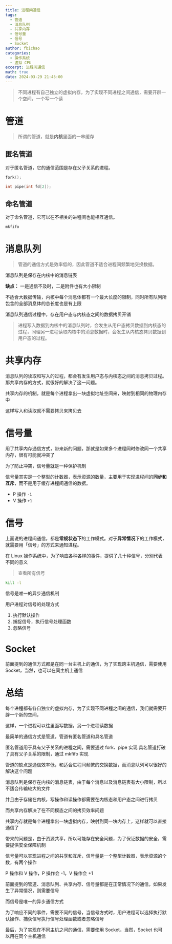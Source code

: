 ```yaml
---
title: 进程间通信
tags:
  - 管道
  - 消息队列
  - 共享内存
  - 信号量
  - 信号
  - Socket
author: fbichao
categories: 
  - 操作系统
  - 虚拟 CPU
excerpt: 进程间通信
math: true
date: 2024-03-29 21:45:00
---
```


> 不同进程有自己独立的虚拟内存，为了实现不同进程之间通信，需要开辟一个空间，一个写一个读


# 管道

> 所谓的管道，就是**内核**里面的一串缓存

## 匿名管道

对于匿名管道，它的通信范围是存在父子关系的进程。

```C++
fork();
```

```C++
int pipe(int fd[2]);
```


## 命名管道

对于命名管道，它可以在不相关的进程间也能相互通信。

```C++
mkfifo
```

# 消息队列

> 管道的通信方式是效率低的，因此管道不适合进程间频繁地交换数据。

消息队列是保存在内核中的消息链表

**缺点：** 一是通信不及时，二是附件也有大小限制

不适合大数据传输，内核中每个消息体都有一个最大长度的限制，同时所有队列所包含的全部消息体的总长度也是有上限

消息队列通信过程中，存在用户态与内核态之间的数据拷贝开销

> 进程写入数据到内核中的消息队列时，会发生从用户态拷贝数据到内核态的过程，同理另一进程读取内核中的消息数据时，会发生从内核态拷贝数据到用户态的过程。


# 共享内存

消息队列的读取和写入的过程，都会有发生用户态与内核态之间的消息拷贝过程。那共享内存的方式，就很好的解决了这一问题。

共享内存的机制，就是每个进程拿出一块虚拟地址空间来，映射到相同的物理内存中

这样写入和读取就不需要拷贝来拷贝去


# 信号量

用了共享内存通信方式，带来新的问题，那就是如果多个进程同时修改同一个共享内存，很有可能就冲突了

为了防止冲突，信号量就是一种保护机制

信号量其实是一个整型的计数器，表示资源的数量，主要用于实现进程间的**同步和互斥**，而不是用于缓存进程间通信的数据。

- P 操作 `-1`
- V 操作 `+1`


# 信号

上面说的进程间通信，都是**常规状态下**的工作模式。对于**异常情况**下的工作模式，就需要用「信号」的方式来通知进程。

在 Linux 操作系统中，为了响应各种各样的事件，提供了几十种信号，分别代表不同的意义

> 查看所有信号
```zsh
kill -l
```

信号是唯一的异步通信机制


用户进程对信号的处理方式
1. 执行默认操作
2. 捕捉信号，执行信号处理函数
3. 忽略信号


# Socket

前面提到的通信方式都是在同一台主机上的通信，为了实现跨主机通信，需要使用 Socket，当然，也可以在同主机上通信



# 总结

每个进程都有各自独立的虚拟内存，为了实现不同进程之间的通信，我们就需要开辟一个新的空间，

这样，一个进程可以往里面写数据，另一个进程读数据

最简单的通信方式是管道，管道有匿名管道和具名管道

匿名管道用于具有父子关系的进程之间，需要通过 fork、pipe 实现
具名管道打破了具有父子关系的限制，通过 mkfifo 实现

管道的缺点是通信效率低，和适合进程间频繁的交换数据，而消息队列可以很好的解决这个问题

消息队列是保存在内核的消息链表，由于每个消息以及消息链表有大小限制，所以不适合传输较大的文件

并且由于存储在内核，写操作和读操作都需要在内核态和用户态之间进行拷贝

而共享内存解决了在不同模态之间的拷贝效率问题

共享内存就是每个进程拿出一块虚拟内存，映射到同一块内存上，这样就可以直接通信了

带来的问题是，由于资源共享，所以可能存在安全问题，为了保证数据的安全，需要提供安全保障机制

信号量可以实现进程之间的共享和互斥，信号量是一个整型计数器，表示资源的个数，有两个操作

P 操作和 V 操作，P 操作会 -1，V 操作会 +1

前面提到的管道、消息队列、共享内存、信号量都是在正常情况下的通信，如果发生了异常情况，则需要信号

而信号是唯一的异步通信方式

为了响应不同的事件，需要不同的信号，当信号方式时，用户进程可以选择执行默认操作、捕获信号执行信号处理函数或者忽略信号

最后，为了实现在不同主机之间的通信，需要使用 Socket，当然，Socket 也可以用在同个主机通信


